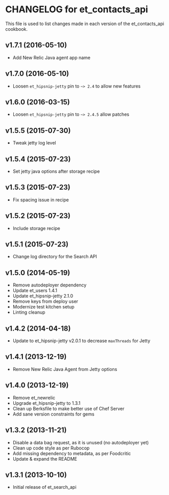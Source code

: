 CHANGELOG for et_contacts_api
===================================
This file is used to list changes made in each version of the et_contacts_api cookbook.

v1.7.1 (2016-05-10)
-------------------
- Add New Relic Java agent app name

v1.7.0 (2016-05-10)
-------------------
- Loosen `et_hipsnip-jetty` pin to `~> 2.4` to allow new features

v1.6.0 (2016-03-15)
-------------------
- Loosen `et_hipsnip-jetty` pin to `~> 2.4.5` allow patches

v1.5.5 (2015-07-30)
-------------------
- Tweak jetty log level

v1.5.4 (2015-07-23)
-------------------
- Set jetty java options after storage recipe

v1.5.3 (2015-07-23)
-------------------
- Fix spacing issue in recipe

v1.5.2 (2015-07-23)
-------------------
- Include storage recipe

v1.5.1 (2015-07-23)
-------------------
- Change log directory for the Search API

v1.5.0 (2014-05-19)
-------------------
- Remove autodeployer dependency
- Update et_users 1.4.1
- Update et_hipsnip-jetty 2.1.0
- Remove keys from deploy user
- Modernize test kitchen setup
- Linting cleanup

v1.4.2 (2014-04-18)
-------------------
- Update to et_hipsnip-jetty v2.0.1 to decrease `maxThreads` for Jetty


v1.4.1 (2013-12-19)
-------------------
* Remove New Relic Java Agent from Jetty options

v1.4.0 (2013-12-19)
-------------------
* Remove et_newrelic
* Upgrade et_hipsnip-jetty to 1.3.1
* Clean up Berksfile to make better use of Chef Server
* Add sane version constraints for gems

v1.3.2 (2013-11-21)
-------------------
* Disable a data bag request, as it is unused (no autodeployer yet)
* Clean up code style as per Rubocop
* Add missing dependency to metadata, as per Foodcritic
* Update & expand the README

v1.3.1 (2013-10-10)
-------------------
* Initial release of et_search_api

